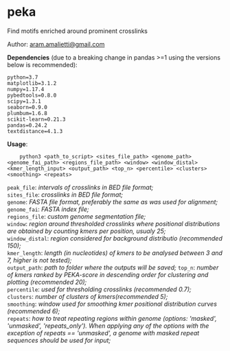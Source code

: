 # peka
Find motifs enriched around prominent crosslinks

Author: aram.amalietti@gmail.com


**Dependencies** (due to a breaking change in pandas >=1 using the versions below is recommended):
```
python=3.7
matplotlib=3.1.2
numpy=1.17.4
pybedtools=0.8.0
scipy=1.3.1
seaborn=0.9.0
plumbum=1.6.8
scikit-learn=0.21.3
pandas=0.24.2
textdistance=4.1.3
```
**Usage**:
```
    python3 <path_to_script> <sites_file_path> <genome_path> <genome_fai_path> <regions_file_path> <window> <window_distal> <kmer_length_input> <output_path> <top_n> <percentile> <clusters> <smoothing> <repeats>
```

`peak_file`: *intervals of crosslinks in BED file format;*  
`sites_file`: *crosslinks in BED file format;*  
`genome`: *FASTA file format, preferably the same as was used for alignment;*  
`genome_fai`: *FASTA index file;*  
`regions_file`: *custom genome segmentation file;*  
`window`: *region around thresholded crosslinks where positional
distributions are obtained by counting kmers per position, usualy 25;*  
`window_distal`: *region considered for background distributio (recommended 150);*  
`kmer_length`: *length (in nucleotides) of kmers to be analysed between 3 and 7, higher is not tested);*  
`output_path`: *path to folder where the outputs will be saved;*
`top_n`: *number of kmers ranked by PEKA-score in descending order for clustering and plotting (recommended 20);*  
`percentile`: *used for thresholding crosslinks (recommended 0.7);*  
`clusters`: *number of clusters of kmers(recommended 5);*  
`smoothing`: *window used for smoothing kmer positional distribution curves (recommended 6);*  
`repeats`: *how to treat repeating regions within genome (options: 'masked', 'unmasked', 'repeats_only'). When applying any of the options with the exception of repeats == 'unmasked', a genome with masked repeat sequences should be used for input;*  